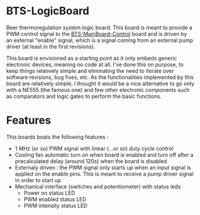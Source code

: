 # BTS-LogicBoard
Beer thermoregulation system logic board.
This board is meant to provide a PWM control signal to the [BTS-MainBoard-Control](https://github.com/bebenlebricolo/BTS-MainBoard-Control) board and is driven by an external "enable" signal, which is a signal coming from an external pump driver (at least in the first revisions).

This board is envisioned as a starting point as it only embeds generic electronic devices, meaning no code at all.
I've done this on purpose, to keep things relatively simple and eliminating the need to iterate over software revisions, bug fixes, etc.
As the functionalities implemented by this board are relatively simple, I thought it would be a nice alternative to go only with a NE555 (the famous one) and few other electronic components such as comparators and logic gates to perform the basic functions.

# Features
This boards boats the following features :
* 1 MHz (or so) PWM signal with linear (...or so) duty cycle control
* Cooling fan automatic turn on when board is enabled and turn off after a precalculated delay (around 120s) when the board is disabled
* Externaly driven : the PWM signal only starts up when an input signal is applied on the enable pins. This is meant to receive a pump driver signal in order to start up
* Mechanical interface (switches and potentiometer) with status leds
  * Power on status LED
  * PWM enabled status LED
  * PWM intensity status LED